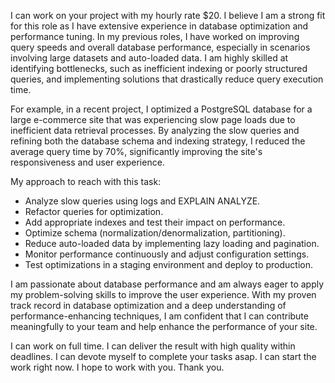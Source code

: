 I can work on your project with my hourly rate $20. I believe I am a strong fit for this role as I have extensive experience in database optimization and performance tuning. In my previous roles, I have worked on improving query speeds and overall database performance, especially in scenarios involving large datasets and auto-loaded data. I am highly skilled at identifying bottlenecks, such as inefficient indexing or poorly structured queries, and implementing solutions that drastically reduce query execution time.

For example, in a recent project, I optimized a PostgreSQL database for a large e-commerce site that was experiencing slow page loads due to inefficient data retrieval processes. By analyzing the slow queries and refining both the database schema and indexing strategy, I reduced the average query time by 70%, significantly improving the site's responsiveness and user experience.

My approach to reach with this task:
- Analyze slow queries using logs and EXPLAIN ANALYZE.
- Refactor queries for optimization.
- Add appropriate indexes and test their impact on performance.
- Optimize schema (normalization/denormalization, partitioning).
- Reduce auto-loaded data by implementing lazy loading and pagination.
- Monitor performance continuously and adjust configuration settings.
- Test optimizations in a staging environment and deploy to production.

I am passionate about database performance and am always eager to apply my problem-solving skills to improve the user experience. With my proven track record in database optimization and a deep understanding of performance-enhancing techniques, I am confident that I can contribute meaningfully to your team and help enhance the performance of your site.

I can work on full time. I can deliver the result with high quality within deadlines. I can devote myself to complete your tasks asap. I can start the work right now. I hope to work with you.
Thank you.